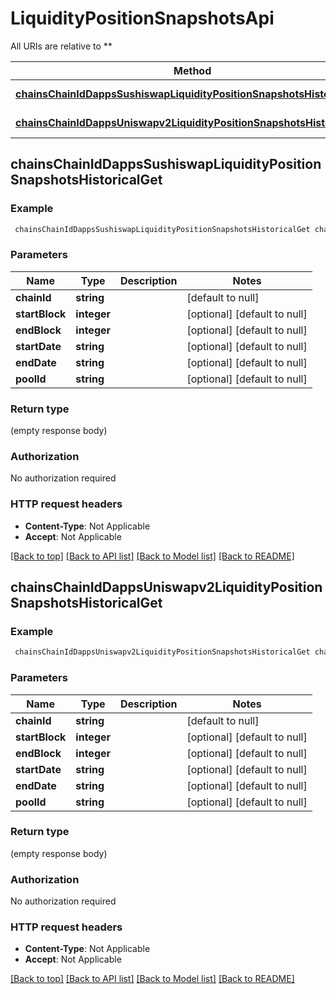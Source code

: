 # LiquidityPositionSnapshotsApi

All URIs are relative to **

Method | HTTP request | Description
------------- | ------------- | -------------
[**chainsChainIdDappsSushiswapLiquidityPositionSnapshotsHistoricalGet**](LiquidityPositionSnapshotsApi.md#chainsChainIdDappsSushiswapLiquidityPositionSnapshotsHistoricalGet) | **GET** /chains/{chain_id}/dapps/sushiswap/liquidityPositionSnapshots/historical | 
[**chainsChainIdDappsUniswapv2LiquidityPositionSnapshotsHistoricalGet**](LiquidityPositionSnapshotsApi.md#chainsChainIdDappsUniswapv2LiquidityPositionSnapshotsHistoricalGet) | **GET** /chains/{chain_id}/dapps/uniswapv2/liquidityPositionSnapshots/historical | 



## chainsChainIdDappsSushiswapLiquidityPositionSnapshotsHistoricalGet



### Example

```bash
 chainsChainIdDappsSushiswapLiquidityPositionSnapshotsHistoricalGet chain_id=value  startBlock=value  endBlock=value  startDate=value  endDate=value  poolId=value
```

### Parameters


Name | Type | Description  | Notes
------------- | ------------- | ------------- | -------------
 **chainId** | **string** |  | [default to null]
 **startBlock** | **integer** |  | [optional] [default to null]
 **endBlock** | **integer** |  | [optional] [default to null]
 **startDate** | **string** |  | [optional] [default to null]
 **endDate** | **string** |  | [optional] [default to null]
 **poolId** | **string** |  | [optional] [default to null]

### Return type

(empty response body)

### Authorization

No authorization required

### HTTP request headers

- **Content-Type**: Not Applicable
- **Accept**: Not Applicable

[[Back to top]](#) [[Back to API list]](../README.md#documentation-for-api-endpoints) [[Back to Model list]](../README.md#documentation-for-models) [[Back to README]](../README.md)


## chainsChainIdDappsUniswapv2LiquidityPositionSnapshotsHistoricalGet



### Example

```bash
 chainsChainIdDappsUniswapv2LiquidityPositionSnapshotsHistoricalGet chain_id=value  startBlock=value  endBlock=value  startDate=value  endDate=value  poolId=value
```

### Parameters


Name | Type | Description  | Notes
------------- | ------------- | ------------- | -------------
 **chainId** | **string** |  | [default to null]
 **startBlock** | **integer** |  | [optional] [default to null]
 **endBlock** | **integer** |  | [optional] [default to null]
 **startDate** | **string** |  | [optional] [default to null]
 **endDate** | **string** |  | [optional] [default to null]
 **poolId** | **string** |  | [optional] [default to null]

### Return type

(empty response body)

### Authorization

No authorization required

### HTTP request headers

- **Content-Type**: Not Applicable
- **Accept**: Not Applicable

[[Back to top]](#) [[Back to API list]](../README.md#documentation-for-api-endpoints) [[Back to Model list]](../README.md#documentation-for-models) [[Back to README]](../README.md)

